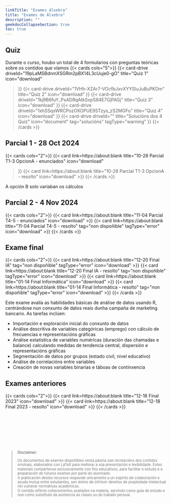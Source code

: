 ```yaml
---
linkTitle: "Exames álxebra"
title: "Exames de Álxebra"
description: ""
geekdocCollapseSection: true
toc: true
---
```


## Quiz
Durante o curso, houbo un total de 4 formularios con preguntas teóricas sobre os contidos que víamos
{{< cards cols="5">}}
  {{< card-drive 
      driveId="19pLaMSBdnmXSGRm2pBX14L3cUuje0-gO"
      title="Quiz 1"
      icon="download" 
  >}}
  {{< card-drive 
      driveId="1VHh-XZAr7-VOcfbJxvXYYSluJuBuPKDm"
      title="Quiz 2"
      icon="download" 
  >}}
  {{< card-drive 
      driveId="1kj9B6fuY_PsADRqAtkSxpS84E7GjPAGj"
      title="Quiz 3"
      icon="download" 
  >}}
  {{< card-drive 
      driveId="1xhSSqsWRCPozOXOPUE9STzys_zS2MGFu"
      title="Quiz 4"
      icon="download" 
  >}}
  {{< card-drive
      driveId=""
      title="Solucións dos 4 Quiz"
      icon="document"
      tag="solucións" 
      tagType="warning" 
  >}}
{{< /cards >}}

## Parcial 1 - 28 Oct 2024

{{< cards cols="2">}}
  {{< card link=https://about:blank 
  title="10-28 Parcial T1-3 OpcionA - enunciados"
  icon="download" 
  >}}
  {{< card link=https://about:blank 
  title="10-28 Parcial T1-3 OpcionA - resolto" 
  icon="download" >}}
{{< /cards >}}

A opción B solo variaban os cálculos


## Parcial 2 - 4 Nov 2024

{{< cards cols="2">}}
  {{< card link=https://about:blank 
  title="11-04 Parcial T4-5 - enunciados" 
  icon="download" >}}
  {{< card link=https://about:blank 
  title="11-04 Parcial T4-5 - resolto" 
  tag="non dispoñible" 
  tagType="error"
  icon="download" >}}
{{< /cards >}}

## Exame final
{{< cards cols="2">}}
  {{< card link=https://about:blank 
  title="12-20 Final IA"
  tag="non dispoñible" 
  tagType="error"
  icon="download" >}}
  {{< card link=https://about:blank 
  title="12-20 Final IA - resolto"
  tag="non dispoñible" 
  tagType="error"
  icon="download" >}}
  {{< card link=https://about:blank
  title="01-14 Final Informática" 
  icon="download" >}}
  {{< card link=https://about:blank 
  title="01-14 Final Informática - resolto"
  tag="non dispoñible" 
  tagType="error"
  icon="download" >}}
{{< /cards >}}

Este exame avalía as habilidades básicas de análise de datos usando R, centrándose nun conxunto de datos reais dunha campaña de marketing bancario. As tarefas inclúen:

- Importación e exploración inicial do conxunto de datos
- Análise descritiva de variables categóricas (emprego) con cálculo de frecuencias e representacións gráficas
- Análise estatística de variables numéricas (duración das chamadas e balance) calculando medidas de tendencia central, dispersión e representacións gráficas
- Segmentación de datos por grupos (estado civil, nivel educativo)
- Análise de correlacións entre variables
- Creación de novas variables binarias e táboas de continxencia


## Exames anteriores
{{< cards cols="2">}}
  {{< card link=https://about:blank 
  title="12-18 Final 2023" 
  icon="download" >}}
  {{< card link=https://about:blank 
  title="12-18 Final 2023 - resolto" 
  icon="download" >}}
{{< /cards >}}


<div style="margin-top: 8rem;">
  <blockquote style="font-size: 0.7rem; color: #777; border-left: 3px solid #ccc; padding-left: 1rem; line-height: 1.2;">
    <p style="font-weight: 600; margin-bottom: 0.3rem;">Disclaimer:</p>

Os documentos de exames dispoñibles nesta páxina son recreacións dos contidos orixinais, elaborados con LaTeX para mellorar a súa presentación e lexibilidade.
Estes materiais compártense exclusivamente con fins educativos, para facilitar o estudo e a preparación de futuros exames por parte do alumnado. \
A publicación destes recursos responde unicamente a un espírito de colaboración e axuda mutua entre estudantes, sen ánimo de infrinxir dereitos de propiedade intelectual nin vulnerar normativas académicas. \
O contido reflicte coñecementos avaliados na materia, servindo como guía de estudo e non como substituto da asistencia ás clases ou do traballo persoal.

  </blockquote>
</div>
